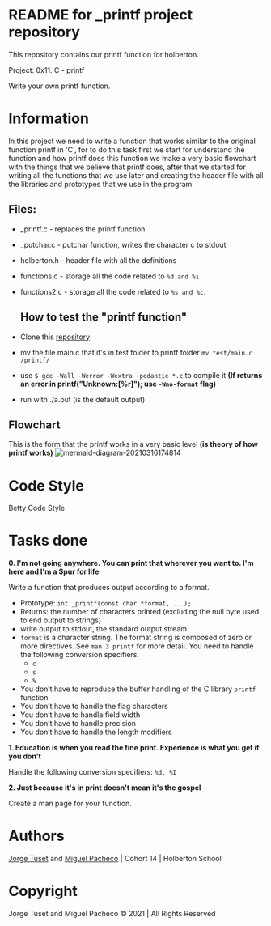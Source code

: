 # README for _printf project repository

This repository contains our printf function for holberton.

Project: 0x11. C - printf

Write your own printf function.

# Information

In this project we need to write a function that works similar to the original function printf in 'C', for to do this task first we start for understand the function and how printf does this function we make a very basic flowchart with the things that we believe that printf does, after that we started for writing all the functions that we use later and creating the header file with all the libraries and prototypes that we use in the program.

## Files:

- _printf.c - replaces the printf function

- _putchar.c - putchar function, writes the character c to stdout

- holberton.h - header file with all the definitions

- functions.c - storage all the code related to `%d and %i`

- functions2.c - storage all the code related to `%s and %c`.

  ## How to test the "printf function"

-   Clone this [repository](https://github.com/Miguel22247/printf/)
-   mv the file main.c that it's in test folder to printf folder `mv test/main.c /printf/`
-   use  `$ gcc -Wall -Werror -Wextra -pedantic *.c`  to compile it **(If returns an error in printf("Unknown:[%r]"); use `-Wno-format` flag)**
-   run with ./a.out (is the default output)

## Flowchart
This is the form that the printf works in a very basic level **(is theory of how printf works)**
![mermaid-diagram-20210316174814](https://user-images.githubusercontent.com/66649043/111377833-e53ed180-867f-11eb-89b7-44a6e7dccd90.png)

# Code Style

Betty Code Style
 
# Tasks done
  
**0. I'm not going anywhere. You can print that wherever you want to. I'm here and I'm a Spur for life**

Write a function that produces output according to a format.

-   Prototype:  `int _printf(const char *format, ...);`
-   Returns: the number of characters printed (excluding the null byte used to end output to strings)
-   write output to stdout, the standard output stream
-   `format`  is a character string. The format string is composed of zero or more directives. See  `man 3 printf`  for more detail. You need to handle the following conversion specifiers:
    -   `c`
    -   `s`
    -   `%`
-   You don’t have to reproduce the buffer handling of the C library  `printf`  function
-   You don’t have to handle the flag characters
-   You don’t have to handle field width
-   You don’t have to handle precision
-   You don’t have to handle the length modifiers

**1. Education is when you read the fine print. Experience is what you get if you don't**

Handle the following conversion specifiers: `%d, %I`  

**2. Just because it's in print doesn't mean it's the gospel**

Create a man page for your function.

# Authors

[Jorge Tuset](https://github.com/jtusetgraniello) and [Miguel Pacheco](https://github.com/Miguel22247) | Cohort 14 | Holberton School

# Copyright

Jorge Tuset and Miguel Pacheco &copy; 2021 | All Rights Reserved

